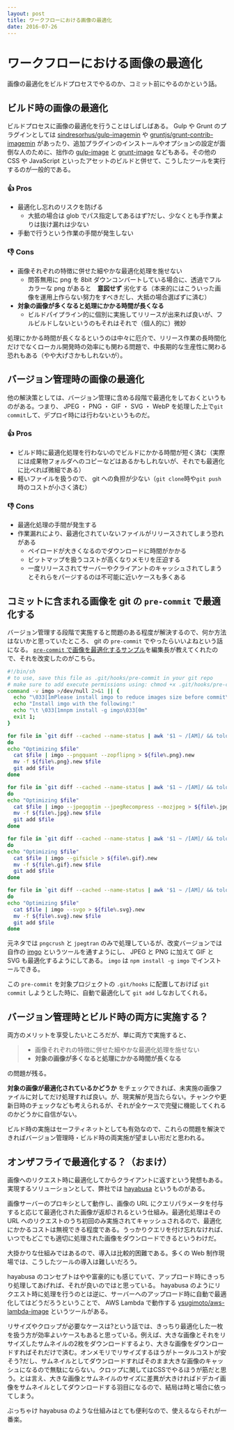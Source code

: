 ```yaml
---
layout: post
title: ワークフローにおける画像の最適化
date: 2016-07-26
---
```


# ワークフローにおける画像の最適化

画像の最適化をビルドプロセスでやるのか、コミット前にやるのかという話。

## ビルド時の画像の最適化

ビルドプロセスに画像の最適化を行うことはしばしばある。 Gulp や Grunt のプラグインとしては [sindresorhus/gulp-imagemin](https://github.com/sindresorhus/gulp-imagemin) や [gruntjs/grunt-contrib-imagemin](https://github.com/gruntjs/grunt-contrib-imagemin) があったり、追加プラグインのインストールやオプションの設定が面倒な人のために、拙作の [gulp-image](https://github.com/1000ch/gulp-image) と [grunt-image](https://github.com/1000ch/grunt-image) などもある。その他の CSS や JavaScript といったアセットのビルドと併せて、こうしたツールを実行するのが一般的である。

### 👍 Pros

- 最適化し忘れのリスクを防げる
  - 大抵の場合は glob でパス指定してあるはず?だし、少なくとも手作業よりは抜け漏れは少ない
- 手動で行うという作業の手間が発生しない

### 👎 Cons

- 画像それぞれの特徴に併せた細やかな最適化処理を施せない
  - 問答無用に png を 8bit ダウンコンバートしている場合に、透過でフルカラーな png があると　**意図せず** 劣化する（本来的にはこういった画像を運用上作らない努力をすべきだし、大抵の場合選ばずに済む）
- **対象の画像が多くなると処理にかかる時間が長くなる**
  - ビルドパイプライン的に個別に実施してリリースが出来れば良いが、フルビルドしないというのもそれはそれで（個人的に）微妙

処理にかかる時間が長くなるというのは中々に厄介で、リリース作業の長時間化だけでなくローカル開発時の効率にも関わる問題で、中長期的な生産性に関わる恐れもある（やや大げさかもしれないが）。

## バージョン管理時の画像の最適化

他の解決策としては、バージョン管理に含める段階で最適化をしておくというものがある。つまり、 JPEG ・ PNG ・ GIF ・ SVG ・ WebP を処理した上で`git commit`して、デプロイ時には行わないというものだ。

### 👍 Pros

- ビルド時に最適化処理を行わないのでビルドにかかる時間が短く済む（実際には成果物フォルダへのコピーなどはあるかもしれないが、それでも最適化に比べれば微細である）
- 軽いファイルを扱うので、 git への負担が少ない（`git clone`時や`git push`時のコストが小さく済む）

### 👎 Cons

- 最適化処理の手間が発生する
- 作業漏れにより、最適化されていないファイルがリリースされてしまう恐れがある
  - ペイロードが大きくなるのでダウンロードに時間がかかる
  - ビットマップを扱うコストが高くなりメモリを圧迫する
  - 一度リリースされてサーバーやクライアントのキャッシュされてしまうとそれらをパージするのは不可能に近いケースも多くある

## コミットに含まれる画像を git の `pre-commit` で最適化する

バージョン管理する段階で実施すると問題のある程度が解決するので、何か方法はないかと思っていたところ、 git の `pre-commit` でやったらいいよねという話になる。 [`pre-commit` で画像を最適化するサンプル](https://gist.github.com/arnaud-lb/4181829)を編集長が教えてくれたので、それを改変したのがこちら。

```sh
#!/bin/sh
# to use, save this file as .git/hooks/pre-commit in your git repo
# make sure to add execute permissions using: chmod +x .git/hooks/pre-commit
command -v imgo >/dev/null 2>&1 || {
  echo "\033[1mPlease install imgo to reduce images size before commit\033[0m"
  echo "Install imgo with the following:"
  echo "\t \033[1mnpm install -g imgo\033[0m"
  exit 1;
}

for file in `git diff --cached --name-status | awk '$1 ~ /[AM]/ && tolower($2) ~ /\.png$/ {print $2}'`
do
echo "Optimizing $file"
  cat $file | imgo --pngquant --zopflipng > ${file%.png}.new
  mv -f ${file%.png}.new $file
  git add $file
done

for file in `git diff --cached --name-status | awk '$1 ~ /[AM]/ && tolower($2) ~ /\.jpe?g$/ {print $2}'`
do
echo "Optimizing $file"
  cat $file | imgo --jpegoptim --jpegRecompress --mozjpeg > ${file%.jpg}.new
  mv -f ${file%.jpg}.new $file
  git add $file
done

for file in `git diff --cached --name-status | awk '$1 ~ /[AM]/ && tolower($2) ~ /\.gif$/ {print $2}'`
do
echo "Optimizing $file"
  cat $file | imgo --gifsicle > ${file%.gif}.new
  mv -f ${file%.gif}.new $file
  git add $file
done

for file in `git diff --cached --name-status | awk '$1 ~ /[AM]/ && tolower($2) ~ /\.svg$/ {print $2}'`
do
echo "Optimizing $file"
  cat $file | imgo --svgo > ${file%.svg}.new
  mv -f ${file%.svg}.new $file
  git add $file
done
```

元ネタでは `pngcrush` と `jpegtran` のみで処理しているが、改変バージョンでは自作の [imgo](https://www.npmjs.com/package/imgo) というツールを通すようにし、 JPEG と PNG に加えて GIF と SVG も最適化するようにしてある。 `imgo` は `npm install -g imgo` でインストールできる。

この `pre-commit` を対象プロジェクトの `.git/hooks` に配置しておけば `git commit` しようとした時に、自動で最適化して `git add` しなおしてくれる。

## バージョン管理時とビルド時の両方に実施する？

両方のメリットを享受したいところだが、単に両方で実施すると、

> - 画像それぞれの特徴に併せた細やかな最適化処理を施せない
> - **対象の画像が多くなると処理にかかる時間が長くなる**

の問題が残る。

**対象の画像が最適化されているかどうか** をチェックできれば、未実施の画像ファイルに対してだけ処理すれば良い。が、現実解が見当たらない。チャンクや更新日時のチェックなども考えられるが、それが全ケースで完璧に機能してくれるのかどうかに自信がない。

ビルド時の実施はセーフティネットとしても有効なので、これらの問題を解決できればバージョン管理時・ビルド時の両実施が望ましい形だと思われる。

## オンザフライで最適化する？（おまけ）

画像へのリクエスト時に最適化してからクライアントに返すという発想もある。実現するソリューションとして、弊社では [hayabusa](http://hayabusa.io) というものがある。

画像サーバーのプロキシとして動作し、画像の URL にクエリパラメータを付与すると応じて最適化された画像が返却されるという仕組み。最適化処理はその URL へのリクエストのうち初回のみ実施されてキャッシュされるので、最適化にかかるコストは無視できる程度である。うっかりクエリを付け忘れなければ、いつでもどこでも適切に処理された画像をダウンロードできるというわけだ。

大掛かりな仕組みではあるので、導入は比較的困難である。多くの Web 制作現場では、こうしたツールの導入は難しいだろう。

hayabusa のコンセプトはやや富豪的にも感じていて、アップロード時にきっちり処理してあげれば、それが良いのではと思っている。 hayabusa のようにリクエスト時に処理を行うのとは逆に、サーバーへのアップロード時に自動で最適化してはどうだろうということで、 AWS Lambda で動作する [ysugimoto/aws-lambda-image](https://github.com/ysugimoto/aws-lambda-image) というツールがある。

リサイズやクロップが必要なケースは?という話では、きっちり最適化した一枚を扱う方が効率よいケースもあると思っている。例えば、大きな画像とそれをリサイズしたサムネイルの2枚をダウンロードするより、大きな画像をダウンロードすればそれだけで済む。オンメモリでリサイズするほうがトータルコストが安そう?だし、サムネイルとしてダウンロードすればそのまま大きな画像のキャッシュになるので無駄にならない。クロップに関してはCSSでやるほうが筋だと思う。とは言え、大きな画像とサムネイルのサイズに差異が大きければドデカイ画像をサムネイルとしてダウンロードする羽目になるので、結局は時と場合に依ってしまう。

ぶっちゃけ hayabusa のような仕組みはとても便利なので、使えるならそれが一番楽。
